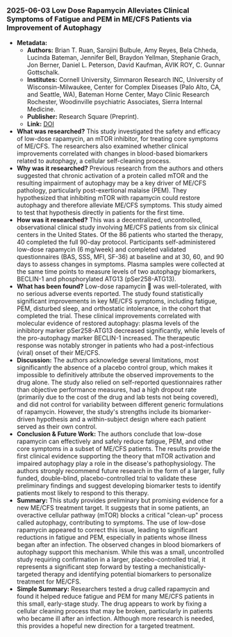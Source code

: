 ### 2025-06-03 Low Dose Rapamycin Alleviates Clinical Symptoms of Fatigue and PEM in ME/CFS Patients via Improvement of Autophagy
- **Metadata:**
  - **Authors:** Brian T. Ruan, Sarojini Bulbule, Amy Reyes, Bela Chheda, Lucinda Bateman, Jennifer Bell, Braydon Yellman, Stephanie Grach, Jon Berner, Daniel L. Peterson, David Kaufman, AVIK ROY, C. Gunnar Gottschalk.
  - **Institutes:** Cornell University, Simmaron Research INC, University of Wisconsin-Milwaukee, Center for Complex Diseases (Palo Alto, CA, and Seattle, WA), Bateman Horne Center, Mayo Clinic Research Rochester, Woodinville psychiatric Associates, Sierra Internal Medicine.
  - **Publisher:** Research Square (Preprint).
  - **Link:** [DOI](https://doi.org/10.21203/rs.3.rs-6596158/v1)
- **What was researched?**
This study investigated the safety and efficacy of low-dose rapamycin, an mTOR inhibitor, for treating core symptoms of ME/CFS. The researchers also examined whether clinical improvements correlated with changes in blood-based biomarkers related to autophagy, a cellular self-cleaning process.
- **Why was it researched?**
Previous research from the authors and others suggested that chronic activation of a protein called mTOR and the resulting impairment of autophagy may be a key driver of ME/CFS pathology, particularly post-exertional malaise (PEM). They hypothesized that inhibiting mTOR with rapamycin could restore autophagy and therefore alleviate ME/CFS symptoms. This study aimed to test that hypothesis directly in patients for the first time.
- **How was it researched?**
This was a decentralized, uncontrolled, observational clinical study involving ME/CFS patients from six clinical centers in the United States. Of the 86 patients who started the therapy, 40 completed the full 90-day protocol. Participants self-administered low-dose rapamycin ($6\ \text{mg/week}$) and completed validated questionnaires (BAS, SSS, MFI, SF-36) at baseline and at 30, 60, and 90 days to assess changes in symptoms. Plasma samples were collected at the same time points to measure levels of two autophagy biomarkers, BECLIN-1 and phosphorylated ATG13 (pSer258-ATG13).
- **What has been found?**
Low-dose rapamycin 💊 was well-tolerated, with no serious adverse events reported. The study found statistically significant improvements in key ME/CFS symptoms, including fatigue, PEM, disturbed sleep, and orthostatic intolerance, in the cohort that completed the trial. These clinical improvements correlated with molecular evidence of restored autophagy: plasma levels of the inhibitory marker pSer258-ATG13 decreased significantly, while levels of the pro-autophagy marker BECLIN-1 increased. The therapeutic response was notably stronger in patients who had a post-infectious (viral) onset of their ME/CFS.
- **Discussion:**
The authors acknowledge several limitations, most significantly the absence of a placebo control group, which makes it impossible to definitively attribute the observed improvements to the drug alone. The study also relied on self-reported questionnaires rather than objective performance measures, had a high dropout rate (primarily due to the cost of the drug and lab tests not being covered), and did not control for variability between different generic formulations of rapamycin. However, the study's strengths include its biomarker-driven hypothesis and a within-subject design where each patient served as their own control.
- **Conclusion & Future Work:**
The authors conclude that low-dose rapamycin can effectively and safely reduce fatigue, PEM, and other core symptoms in a subset of ME/CFS patients. The results provide the first clinical evidence supporting the theory that mTOR activation and impaired autophagy play a role in the disease's pathophysiology. The authors strongly recommend future research in the form of a larger, fully funded, double-blind, placebo-controlled trial to validate these preliminary findings and suggest developing biomarker tests to identify patients most likely to respond to this therapy.
- **Summary:**
This study provides preliminary but promising evidence for a new ME/CFS treatment target. It suggests that in some patients, an overactive cellular pathway (mTOR) blocks a critical "clean-up" process called autophagy, contributing to symptoms. The use of low-dose rapamycin appeared to correct this issue, leading to significant reductions in fatigue and PEM, especially in patients whose illness began after an infection. The observed changes in blood biomarkers of autophagy support this mechanism. While this was a small, uncontrolled study requiring confirmation in a larger, placebo-controlled trial, it represents a significant step forward by testing a mechanistically-targeted therapy and identifying potential biomarkers to personalize treatment for ME/CFS.
- **Simple Summary:**
Researchers tested a drug called rapamycin and found it helped reduce fatigue and PEM for many ME/CFS patients in this small, early-stage study. The drug appears to work by fixing a cellular cleaning process that may be broken, particularly in patients who became ill after an infection. Although more research is needed, this provides a hopeful new direction for a targeted treatment.
